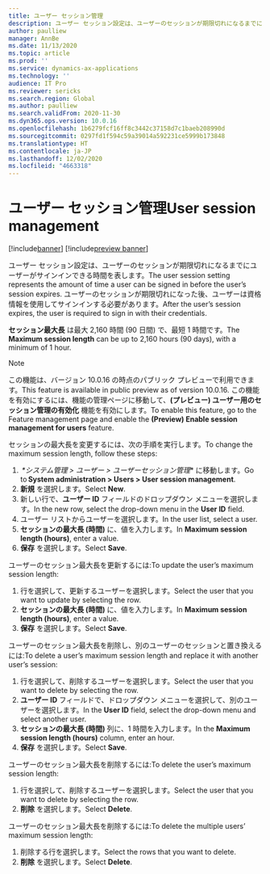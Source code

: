 ```yaml
---
title: ユーザー セッション管理
description: ユーザー セッション設定は、ユーザーのセッションが期限切れになるまでにユーザーがサインインできる時間を表します。
author: paulliew
manager: AnnBe
ms.date: 11/13/2020
ms.topic: article
ms.prod: ''
ms.service: dynamics-ax-applications
ms.technology: ''
audience: IT Pro
ms.reviewer: sericks
ms.search.region: Global
ms.author: paulliew
ms.search.validFrom: 2020-11-30
ms.dyn365.ops.version: 10.0.16
ms.openlocfilehash: 1b6279fcf16ff8c3442c37158d7c1baeb208990d
ms.sourcegitcommit: 0297fd1f594c59a39014a592231ce5999b173848
ms.translationtype: HT
ms.contentlocale: ja-JP
ms.lasthandoff: 12/02/2020
ms.locfileid: "4663318"
---
```

# <a name="user-session-management"></a><span data-ttu-id="6238a-103">ユーザー セッション管理</span><span class="sxs-lookup"><span data-stu-id="6238a-103">User session management</span></span>

[!include[banner](../includes/banner.md)]
[!include[preview banner](../includes/preview-banner.md)]


<span data-ttu-id="6238a-104">ユーザー セッション設定は、ユーザーのセッションが期限切れになるまでにユーザーがサインインできる時間を表します。</span><span class="sxs-lookup"><span data-stu-id="6238a-104">The user session setting represents the amount of time a user can be signed in before the user’s session expires.</span></span> <span data-ttu-id="6238a-105">ユーザーのセッションが期限切れになった後、ユーザーは資格情報を使用してサインインする必要があります。</span><span class="sxs-lookup"><span data-stu-id="6238a-105">After the user’s session expires, the user is required to sign in with their credentials.</span></span>

<span data-ttu-id="6238a-106">**セッション最大長** は最大 2,160 時間 (90 日間) で、最短 1 時間です。</span><span class="sxs-lookup"><span data-stu-id="6238a-106">The **Maximum session length** can be up to 2,160 hours (90 days), with a minimum of 1 hour.</span></span>  

> [!NOTE] 
> <span data-ttu-id="6238a-107">この機能は、バージョン 10.0.16 の時点のパブリック プレビューで利用できます。</span><span class="sxs-lookup"><span data-stu-id="6238a-107">This feature is available in public preview as of version 10.0.16.</span></span> <span data-ttu-id="6238a-108">この機能を有効にするには、機能の管理ページに移動して、**(プレビュー) ユーザー用のセッション管理の有効化** 機能を有効にします。</span><span class="sxs-lookup"><span data-stu-id="6238a-108">To enable this feature, go to the Feature management page and enable the **(Preview) Enable session management for users** feature.</span></span> 

<span data-ttu-id="6238a-109">セッションの最大長を変更するには、次の手順を実行します。</span><span class="sxs-lookup"><span data-stu-id="6238a-109">To change the maximum session length, follow these steps:</span></span> 

1. <span data-ttu-id="6238a-110"> *\*システム管理 > ユーザー > ユーザーセッション管理** に移動します。</span><span class="sxs-lookup"><span data-stu-id="6238a-110">Go to **System administration > Users > User session management**.</span></span> 
2. <span data-ttu-id="6238a-111">**新規** を選択します。</span><span class="sxs-lookup"><span data-stu-id="6238a-111">Select **New**.</span></span>  
3. <span data-ttu-id="6238a-112">新しい行で、**ユーザー ID** フィールドのドロップダウン メニューを選択します。</span><span class="sxs-lookup"><span data-stu-id="6238a-112">In the new row, select the drop-down menu in the **User ID** field.</span></span>  
4. <span data-ttu-id="6238a-113">ユーザー リストからユーザーを選択します。</span><span class="sxs-lookup"><span data-stu-id="6238a-113">In the user list, select a user.</span></span> 
5. <span data-ttu-id="6238a-114">**セッションの最大長 (時間)** に、値を入力します。</span><span class="sxs-lookup"><span data-stu-id="6238a-114">In **Maximum session length (hours)**, enter a value.</span></span> 
6. <span data-ttu-id="6238a-115">**保存** を選択します。</span><span class="sxs-lookup"><span data-stu-id="6238a-115">Select **Save**.</span></span> 

<span data-ttu-id="6238a-116">ユーザーのセッション最大長を更新するには:</span><span class="sxs-lookup"><span data-stu-id="6238a-116">To update the user’s maximum session length:</span></span> 

1. <span data-ttu-id="6238a-117">行を選択して、更新するユーザーを選択します。</span><span class="sxs-lookup"><span data-stu-id="6238a-117">Select the user that you want to update by selecting the row.</span></span> 
2. <span data-ttu-id="6238a-118">**セッションの最大長 (時間)** に、値を入力します。</span><span class="sxs-lookup"><span data-stu-id="6238a-118">In **Maximum session length (hours)**, enter a value.</span></span> 
3. <span data-ttu-id="6238a-119">**保存** を選択します。</span><span class="sxs-lookup"><span data-stu-id="6238a-119">Select **Save**.</span></span> 

<span data-ttu-id="6238a-120">ユーザーのセッション最大長を削除し、別のユーザーのセッションと置き換えるには:</span><span class="sxs-lookup"><span data-stu-id="6238a-120">To delete a user’s maximum session length and replace it with another user’s session:</span></span> 

1. <span data-ttu-id="6238a-121">行を選択して、削除するユーザーを選択します。</span><span class="sxs-lookup"><span data-stu-id="6238a-121">Select the user that you want to delete by selecting the row.</span></span> 
2. <span data-ttu-id="6238a-122">**ユーザー ID** フィールドで、ドロップダウン メニューを選択して、別のユーザーを選択します。</span><span class="sxs-lookup"><span data-stu-id="6238a-122">In the **User ID** field, select the drop-down menu and select another user.</span></span> 
3. <span data-ttu-id="6238a-123">**セッションの最大長 (時間)** 列に、1 時間を入力します。</span><span class="sxs-lookup"><span data-stu-id="6238a-123">In the **Maximum session length (hours)** column, enter an hour.</span></span> 
4. <span data-ttu-id="6238a-124">**保存** を選択します。</span><span class="sxs-lookup"><span data-stu-id="6238a-124">Select **Save**.</span></span> 
 
<span data-ttu-id="6238a-125">ユーザーのセッション最大長を削除するには:</span><span class="sxs-lookup"><span data-stu-id="6238a-125">To delete the user’s maximum session length:</span></span> 

1. <span data-ttu-id="6238a-126">行を選択して、削除するユーザーを選択します。</span><span class="sxs-lookup"><span data-stu-id="6238a-126">Select the user that you want to delete by selecting the row.</span></span> 
2. <span data-ttu-id="6238a-127">**削除** を選択します。</span><span class="sxs-lookup"><span data-stu-id="6238a-127">Select **Delete**.</span></span>

<span data-ttu-id="6238a-128">ユーザーのセッション最大長を削除するには:</span><span class="sxs-lookup"><span data-stu-id="6238a-128">To delete the multiple users’ maximum session length:</span></span> 

1. <span data-ttu-id="6238a-129">削除する行を選択します。</span><span class="sxs-lookup"><span data-stu-id="6238a-129">Select the rows that you want to delete.</span></span> 
2. <span data-ttu-id="6238a-130">**削除** を選択します。</span><span class="sxs-lookup"><span data-stu-id="6238a-130">Select **Delete**.</span></span>
